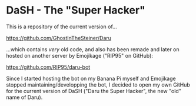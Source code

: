 # DaSH - The "Super Hacker"
This is a repository of the current version of...

https://github.com/GhostInTheSteiner/Daru

...which contains *very* old code, and also has been remade and later on hosted on another server by Emojikage ("RIP95" on GitHub):

https://github.com/RIP95/daru-bot

Since I started hosting the bot on my Banana Pi myself and Emojikage stopped maintaining/developping the bot, I decided to open my own GitHub for the current version of DaSH ("Daru the Super Hacker", the new "old" name of Daru).
